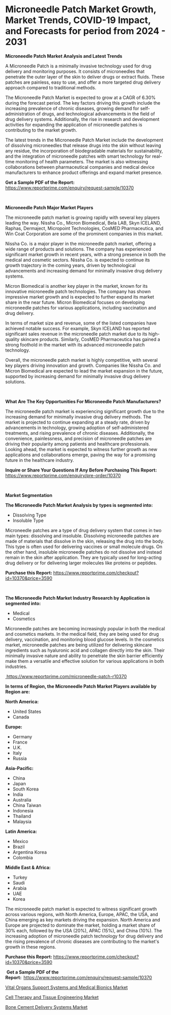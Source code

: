 <p><h1>Microneedle Patch Market Growth, Market Trends, COVID-19 Impact, and Forecasts for period from 2024 - 2031</h1></p><p><strong>Microneedle Patch Market Analysis and Latest Trends</strong></p>
<p><p>A Microneedle Patch is a minimally invasive technology used for drug delivery and monitoring purposes. It consists of microneedles that penetrate the outer layer of the skin to deliver drugs or extract fluids. These patches are painless, easy to use, and offer a more targeted drug delivery approach compared to traditional methods.</p><p>The Microneedle Patch Market is expected to grow at a CAGR of 6.30% during the forecast period. The key factors driving this growth include the increasing prevalence of chronic diseases, growing demand for self-administration of drugs, and technological advancements in the field of drug delivery systems. Additionally, the rise in research and development activities for expanding the application of microneedle patches is contributing to the market growth.</p><p>The latest trends in the Microneedle Patch Market include the development of dissolving microneedles that release drugs into the skin without leaving any residue, the incorporation of biodegradable materials for sustainability, and the integration of microneedle patches with smart technology for real-time monitoring of health parameters. The market is also witnessing collaborations between pharmaceutical companies and medical device manufacturers to enhance product offerings and expand market presence.</p></p>
<p><strong>Get a Sample PDF of the Report:&nbsp;</strong> <a href="https://www.reportprime.com/enquiry/request-sample/10370">https://www.reportprime.com/enquiry/request-sample/10370</a></p>
<p>&nbsp;</p>
<p><strong>Microneedle Patch Major Market Players</strong></p>
<p><p>The microneedle patch market is growing rapidly with several key players leading the way. Nissha Co., Micron Biomedical, Bela LAB, Skyn ICELAND, Raphas, Dermaject, Micropoint Technologies, CosMED Pharmaceutica, and Win Coat Corporation are some of the prominent companies in this market.</p><p>Nissha Co. is a major player in the microneedle patch market, offering a wide range of products and solutions. The company has experienced significant market growth in recent years, with a strong presence in both the medical and cosmetic sectors. Nissha Co. is expected to continue its growth trajectory in the coming years, driven by technological advancements and increasing demand for minimally invasive drug delivery systems.</p><p>Micron Biomedical is another key player in the market, known for its innovative microneedle patch technologies. The company has shown impressive market growth and is expected to further expand its market share in the near future. Micron Biomedical focuses on developing microneedle patches for various applications, including vaccination and drug delivery.</p><p>In terms of market size and revenue, some of the listed companies have achieved notable success. For example, Skyn ICELAND has reported significant sales revenue in the microneedle patch market due to its high-quality skincare products. Similarly, CosMED Pharmaceutica has gained a strong foothold in the market with its advanced microneedle patch technology.</p><p>Overall, the microneedle patch market is highly competitive, with several key players driving innovation and growth. Companies like Nissha Co. and Micron Biomedical are expected to lead the market expansion in the future, supported by increasing demand for minimally invasive drug delivery solutions.</p></p>
<p>&nbsp;</p>
<p><strong>What Are The Key Opportunities For Microneedle Patch Manufacturers?</strong></p>
<p><p>The microneedle patch market is experiencing significant growth due to the increasing demand for minimally invasive drug delivery methods. The market is projected to continue expanding at a steady rate, driven by advancements in technology, growing adoption of self-administered treatments, and rising prevalence of chronic diseases. Additionally, the convenience, painlessness, and precision of microneedle patches are driving their popularity among patients and healthcare professionals. Looking ahead, the market is expected to witness further growth as new applications and collaborations emerge, paving the way for a promising future in the healthcare industry.</p></p>
<p><strong>Inquire or Share Your Questions If Any Before Purchasing This Report:</strong> <a href="https://www.reportprime.com/enquiry/pre-order/10370">https://www.reportprime.com/enquiry/pre-order/10370</a></p>
<p>&nbsp;</p>
<p><strong>Market Segmentation</strong></p>
<p><strong>The Microneedle Patch Market Analysis by types is segmented into:</strong></p>
<p><ul><li>Dissolving Type</li><li>Insoluble Type</li></ul></p>
<p><p>Microneedle patches are a type of drug delivery system that comes in two main types: dissolving and insoluble. Dissolving microneedle patches are made of materials that dissolve in the skin, releasing the drug into the body. This type is often used for delivering vaccines or small molecule drugs. On the other hand, insoluble microneedle patches do not dissolve and instead remain in the skin after application. They are typically used for long-acting drug delivery or for delivering larger molecules like proteins or peptides.</p></p>
<p><strong>Purchase this Report:&nbsp;</strong><a href="https://www.reportprime.com/checkout?id=10370&price=3590">https://www.reportprime.com/checkout?id=10370&price=3590</a></p>
<p>&nbsp;</p>
<p><strong>The Microneedle Patch Market Industry Research by Application is segmented into:</strong></p>
<p><ul><li>Medical</li><li>Cosmetics</li></ul></p>
<p><p>Microneedle patches are becoming increasingly popular in both the medical and cosmetics markets. In the medical field, they are being used for drug delivery, vaccination, and monitoring blood glucose levels. In the cosmetics market, microneedle patches are being utilized for delivering skincare ingredients such as hyaluronic acid and collagen directly into the skin. Their minimally invasive nature and ability to penetrate the skin barrier efficiently make them a versatile and effective solution for various applications in both industries.</p></p>
<p><a href="https://www.reportprime.com/microneedle-patch-r10370">&nbsp;https://www.reportprime.com/microneedle-patch-r10370</a></p>
<p><strong>In terms of Region, the Microneedle Patch Market Players available by Region are:</strong></p>
<p>
    <p> <strong> North America: </strong>
        <ul>
            <li>United States</li>
            <li>Canada</li>
        </ul>
        </p> 
    <p> <strong> Europe: </strong>
        <ul>
            <li>Germany</li>
            <li>France</li>
            <li>U.K.</li>
            <li>Italy</li>
            <li>Russia</li>
        </ul>
        </p> 
    <p> <strong> Asia-Pacific: </strong>
        <ul>
            <li>China</li>
            <li>Japan</li>
            <li>South Korea</li>
            <li>India</li>
            <li>Australia</li>
            <li>China Taiwan</li>
            <li>Indonesia</li>
            <li>Thailand</li>
            <li>Malaysia</li>
        </ul>
        </p> 
    <p> <strong> Latin America: </strong>
        <ul>
            <li>Mexico</li>
            <li>Brazil</li>
            <li>Argentina Korea</li>
            <li>Colombia</li>
        </ul>
        </p> 
    <p> <strong> Middle East & Africa: </strong>
        <ul>
            <li>Turkey</li>
            <li>Saudi</li>
            <li>Arabia</li>
            <li>UAE</li>
            <li>Korea</li>
        </ul>
    </p>
    </p>
<p><p>The microneedle patch market is expected to witness significant growth across various regions, with North America, Europe, APAC, the USA, and China emerging as key markets driving the expansion. North America and Europe are projected to dominate the market, holding a market share of 30% each, followed by the USA (20%), APAC (15%), and China (10%). The increasing adoption of microneedle patch technology for drug delivery and the rising prevalence of chronic diseases are contributing to the market's growth in these regions.</p></p>
<p><strong>Purchase this Report: </strong><a href="https://www.reportprime.com/checkout?id=10370&price=3590">https://www.reportprime.com/checkout?id=10370&price=3590</a></p>
<p>&nbsp;<strong>Get a Sample PDF of the Report:&nbsp;&nbsp;</strong><a href="https://www.reportprime.com/enquiry/request-sample/10370">https://www.reportprime.com/enquiry/request-sample/10370</a></p>
<p><strong></strong></p>
<p><p><a href="https://view.publitas.com/reportprime-1/global-vital-organs-support-systems-and-medical-bionics-market-status-2024-2031-and-forecast-by-region-product-end-use/">Vital Organs Support Systems and Medical Bionics Market</a></p><p><a href="https://view.publitas.com/reportprime-1/global-cell-therapy-and-tissue-engineering-market-is-projected-to-grow-at-a-cagr-of-11-6-forcasted-for-period-from-2024-to-2031/">Cell Therapy and Tissue Engineering Market</a></p><p><a href="https://view.publitas.com/reportprime-1/global-bone-cement-delivery-systems-market-focus-on-product-type-high-viscosity-of-bone-cements-delivery-medium-viscosity-of-bone-cements-delivery-low-viscosity-of-bone-cements-delivery-end-user-and-region-analysis-and-forecast-2024-2031/">Bone Cement Delivery Systems Market</a></p></p>